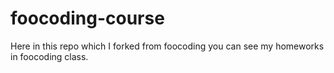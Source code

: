 # foocoding-course
Here in this repo which I forked from foocoding you can see my homeworks in foocoding class.
